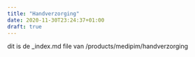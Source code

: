 ```yaml
---
title: "Handverzorging"
date: 2020-11-30T23:24:37+01:00
draft: true
---
```

dit is de _index.md file van /products/medipim/handverzorging
